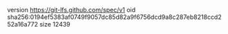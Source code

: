 version https://git-lfs.github.com/spec/v1
oid sha256:0194ef5383af0749f9057dc85d82a9f6756dcd9a8c287eb8218ccd252a16a772
size 12439
